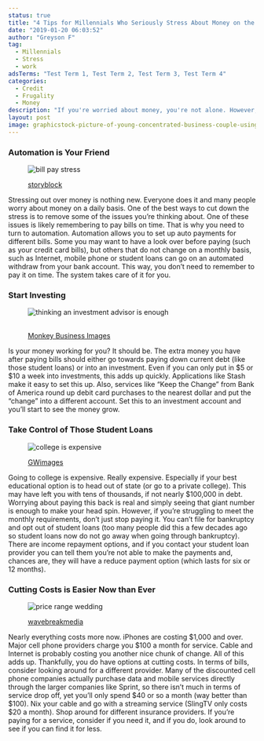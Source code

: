 ```yaml
---
status: true
title: "4 Tips for Millennials Who Seriously Stress About Money on the Job"
date: "2019-01-20 06:03:52"
author: "Greyson F"
tag:
  - Millennials
  - Stress
  - work
adsTerms: "Test Term 1, Test Term 2, Test Term 3, Test Term 4"
categories:
  - Credit
  - Frugality
  - Money
description: "If you're worried about money, you're not alone. However, stress can prevent you from enjoying life to the fullest. Here are stress reducing money tips."
layout: post
image: graphicstock-picture-of-young-concentrated-business-couple-using-computer-in-office-look-at-computer_Su5CviLng-e1506030211507.jpg
---
```


### Automation is Your Friend

<figure aria-describedby="caption-attachment-4620" class="wp-caption alignnone" id="attachment_4620" style="width: 700px">

![bill pay stress](/posts/graphicstock-picture-of-young-concentrated-business-couple-using-computer-in-office-look-at-computer_Su5CviLng-e1506030211507.jpg)<figcaption class="wp-caption-text" id="caption-attachment-4620">[storyblock](https://www.storyblocks.com/stock-image/picture-of-young-concentrated-business-couple-using-computer-in-office-look-at-computer-r_jydiinxj0s8jjkh)</figcaption></figure>

Stressing out over money is nothing new. Everyone does it and many people worry about money on a daily basis. One of the best ways to cut down the stress is to remove some of the issues you’re thinking about. One of these issues is likely remembering to pay bills on time. That is why you need to turn to automation. Automation allows you to set up auto payments for different bills. Some you may want to have a look over before paying (such as your credit card bills), but others that do not change on a monthly basis, such as Internet, mobile phone or student loans can go on an automated withdraw from your bank account. This way, you don’t need to remember to pay it on time. The system takes care of it for you.

### Start Investing

<figure aria-describedby="caption-attachment-4329" class="wp-caption alignnone" id="attachment_4329" style="width: 700px">

![thinking an investment advisor is enough](/posts/shutterstock_283523774.jpg)<figcaption class="wp-caption-text" id="caption-attachment-4329">  
[Monkey Business Images](https://www.shutterstock.com/image-photo/couple-home-meeting-financial-advisor-283523774)</figcaption></figure>

Is your money working for you? It should be. The extra money you have after paying bills should either go towards paying down current debt (like those student loans) or into an investment. Even if you can only put in $5 or $10 a week into investments, this adds up quickly. Applications like Stash make it easy to set this up. Also, services like “Keep the Change” from Bank of America round up debit card purchases to the nearest dollar and put the “change” into a different account. Set this to an investment account and you’ll start to see the money grow.

### Take Control of Those Student Loans

<figure aria-describedby="caption-attachment-4284" class="wp-caption alignnone" id="attachment_4284" style="width: 700px">

![college is expensive](/posts/shutterstock_13653856-e1478033541781.jpg)<figcaption class="wp-caption-text" id="caption-attachment-4284">[GWimages](https://www.shutterstock.com/pic-13653856/stock-photo-diploma-with-money.html)</figcaption></figure>

Going to college is expensive. Really expensive. Especially if your best educational option is to head out of state (or go to a private college). This may have left you with tens of thousands, if not nearly $100,000 in debt. Worrying about paying this back is real and simply seeing that giant number is enough to make your head spin. However, if you’re struggling to meet the monthly requirements, don’t just stop paying it. You can’t file for bankruptcy and opt out of student loans (too many people did this a few decades ago so student loans now do not go away when going through bankruptcy). There are income repayment options, and if you contact your student loan provider you can tell them you’re not able to make the payments and, chances are, they will have a reduce payment option (which lasts for six or 12 months).

### Cutting Costs is Easier Now than Ever

<figure aria-describedby="caption-attachment-4107" class="wp-caption alignnone" id="attachment_4107" style="width: 700px">

![price range wedding](/posts/shutterstock_418403209.jpg)<figcaption class="wp-caption-text" id="caption-attachment-4107">[wavebreakmedia](https://www.shutterstock.com/pic-418403209/stock-photo-worried-young-couple-discussing-bills-at-home.html)</figcaption></figure>

Nearly everything costs more now. iPhones are costing $1,000 and over. Major cell phone providers charge you $100 a month for service. Cable and Internet is probably costing you another nice chunk of change. All of this adds up. Thankfully, you do have options at cutting costs. In terms of bills, consider looking around for a different provider. Many of the discounted cell phone companies actually purchase data and mobile services directly through the larger companies like Sprint, so there isn’t much in terms of service drop off, yet you’ll only spend $40 or so a month (way better than $100). Nix your cable and go with a streaming service (SlingTV only costs $20 a month). Shop around for different insurance providers. If you’re paying for a service, consider if you need it, and if you do, look around to see if you can find it for less.
